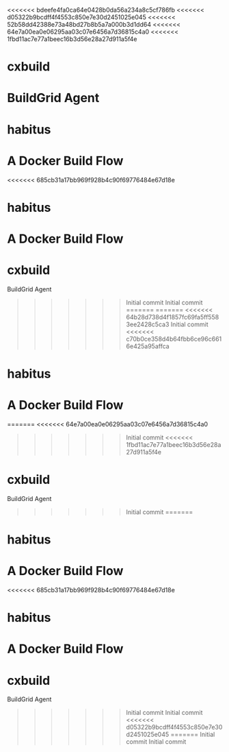 <<<<<<< bdeefe4fa0ca64e0428b0da56a234a8c5cf786fb
<<<<<<< d05322b9bcdff4f4553c850e7e30d2451025e045
<<<<<<< 52b58dd42388e73a48bd27b8b5a7a000b3d1dd64
<<<<<<< 64e7a00ea0e06295aa03c07e6456a7d36815c4a0
<<<<<<< 1fbd11ac7e77a1beec16b3d56e28a27d911a5f4e
# cxbuild
BuildGrid Agent
=======
# habitus
A Docker Build Flow
=======
<<<<<<< 685cb31a17bb969f928b4c90f69776484e67d18e
# habitus
A Docker Build Flow
=======
# cxbuild
BuildGrid Agent
>>>>>>> Initial commit
>>>>>>> Initial commit
=======
=======
<<<<<<< 64b28d738d4f1857fc69fa5ff5583ee2428c5ca3
>>>>>>> Initial commit
<<<<<<< c70b0ce358d4b64fbb6ce96c6616e425a95affca
# habitus
A Docker Build Flow
=======
=======
<<<<<<< 64e7a00ea0e06295aa03c07e6456a7d36815c4a0
>>>>>>> Initial commit
<<<<<<< 1fbd11ac7e77a1beec16b3d56e28a27d911a5f4e
# cxbuild
BuildGrid Agent
>>>>>>> Initial commit
=======
# habitus
A Docker Build Flow
=======
<<<<<<< 685cb31a17bb969f928b4c90f69776484e67d18e
# habitus
A Docker Build Flow
=======
# cxbuild
BuildGrid Agent
>>>>>>> Initial commit
>>>>>>> Initial commit
<<<<<<< d05322b9bcdff4f4553c850e7e30d2451025e045
=======
>>>>>>> Initial commit
>>>>>>> Initial commit
